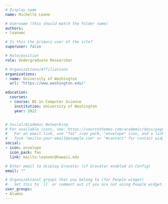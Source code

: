 ```yaml
---
# Display name
name: Michelle Leano

# Username (this should match the folder name)
authors:
- leanomc

# Is this the primary user of the site?
superuser: false

# Role/position
role: Undergraduate Researcher

# Organizations/Affiliations
organizations:
- name: University of Washington
  url: "https://www.washington.edu/"

education:
  courses:
  - course: BS in Computer Science
    institution: University of Washington
    year: 2022


# Social/Academic Networking
# For available icons, see: https://sourcethemes.com/academic/docs/page-builder/#icons
#   For an email link, use "fas" icon pack, "envelope" icon, and a link in the
#   form "mailto:your-email@example.com" or "#contact" for contact widget.
social:
- icon: envelope
  icon_pack: fas
  link: mailto:leanomc@hawaii.edu

# Enter email to display Gravatar (if Gravatar enabled in Config)
email: ""

# Organizational groups that you belong to (for People widget)
#   Set this to `[]` or comment out if you are not using People widget.
user_groups:
- Alumni
---
```



